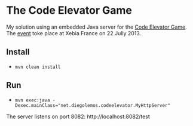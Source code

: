 # The Code Elevator Game
My solution using an embedded Java server for the [Code Elevator Game](https://github.com/xebia-france/code-elevator). The [event](http://blog.xebia.fr/2013/07/15/techevent-code-elevator-un-concours-de-programmation/) toke place at Xebia France on 22 Jully 2013.

## Install
- `mvn clean install`

## Run
- `mvn exec:java -Dexec.mainClass="net.diegolemos.codeelevator.MyHttpServer"`

The server listens on port 8082: http://localhost:8082/test
